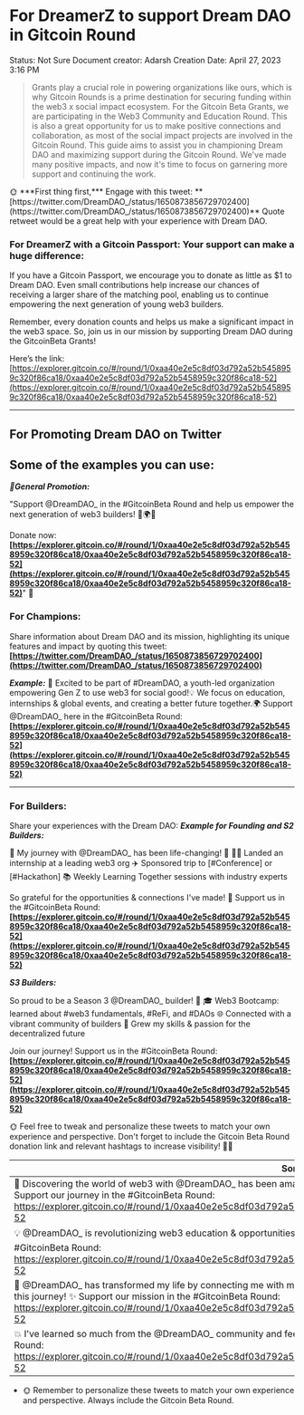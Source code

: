 # For DreamerZ to support Dream DAO in Gitcoin Round

Status: Not Sure
Document creator: Adarsh
Creation Date: April 27, 2023 3:16 PM

> Grants play a crucial role in powering organizations like ours, which is why Gitcoin Rounds is a prime destination for securing funding within the web3 x social impact ecosystem. For the Gitcoin Beta Grants, we are participating in the Web3 Community and Education Round. This is also a great opportunity for us to make positive connections and collaboration, as most of the social impact projects are involved in the Gitcoin Round. This guide aims to assist you in championing Dream DAO and maximizing support during the Gitcoin Round.
We've made many positive impacts, and now it's time to focus on garnering more support and continuing the work.
> 

<aside>
🌞 ***First thing first,***
Engage with this tweet: **[https://twitter.com/DreamDAO_/status/1650873856729702400](https://twitter.com/DreamDAO_/status/1650873856729702400)** Quote retweet would be a great help with your experience with Dream DAO.

</aside>

### **For DreamerZ with a Gitcoin Passport: Your support can make a huge difference:**

If you have a Gitcoin Passport, we encourage you to donate as little as $1 to Dream DAO. Even small contributions help increase our chances of receiving a larger share of the matching pool, enabling us to continue empowering the next generation of young web3 builders.

Remember, every donation counts and helps us make a significant impact in the web3 space. So, join us in our mission by supporting Dream DAO during the GitcoinBeta Grants! 

Here’s the link: [https://explorer.gitcoin.co/#/round/1/0xaa40e2e5c8df03d792a52b5458959c320f86ca18/0xaa40e2e5c8df03d792a52b5458959c320f86ca18-52](https://explorer.gitcoin.co/#/round/1/0xaa40e2e5c8df03d792a52b5458959c320f86ca18/0xaa40e2e5c8df03d792a52b5458959c320f86ca18-52)

---

## For Promoting Dream DAO on Twitter

## **Some of the examples you can use:**

***🌟General Promotion:***

"Support @DreamDAO_ in the #GitcoinBeta Round and help us empower the next generation of web3 builders! 🔧🌍💡

Donate now: **[https://explorer.gitcoin.co/#/round/1/0xaa40e2e5c8df03d792a52b5458959c320f86ca18/0xaa40e2e5c8df03d792a52b5458959c320f86ca18-52](https://explorer.gitcoin.co/#/round/1/0xaa40e2e5c8df03d792a52b5458959c320f86ca18/0xaa40e2e5c8df03d792a52b5458959c320f86ca18-52)**" 🚀

### **For Champions:**

Share information about Dream DAO and its mission, highlighting its unique features and impact by quoting this tweet: **[https://twitter.com/DreamDAO_/status/1650873856729702400](https://twitter.com/DreamDAO_/status/1650873856729702400)**

***Example:***
🌟 Excited to be part of #DreamDAO, a youth-led organization empowering Gen Z to use web3 for social good!💡
We focus on education, internships & global events, and creating a better future together.🌍
Support @DreamDAO_ here in the #GitcoinBeta Round: **[https://explorer.gitcoin.co/#/round/1/0xaa40e2e5c8df03d792a52b5458959c320f86ca18/0xaa40e2e5c8df03d792a52b5458959c320f86ca18-52](https://explorer.gitcoin.co/#/round/1/0xaa40e2e5c8df03d792a52b5458959c320f86ca18/0xaa40e2e5c8df03d792a52b5458959c320f86ca18-52)**

---

### **For Builders:**

Share your experiences with the Dream DAO:
***Example for Founding and S2 Builders:***

🌟 My journey with @DreamDAO_ has been life-changing! 🌟
👩‍💻 Landed an internship at a leading web3 org
✈️ Sponsored trip to [#Conference] or [#Hackathon]
📚 Weekly Learning Together sessions with industry experts

So grateful for the opportunities & connections I've made! 🚀
Support us in the #GitcoinBeta Round: **[https://explorer.gitcoin.co/#/round/1/0xaa40e2e5c8df03d792a52b5458959c320f86ca18/0xaa40e2e5c8df03d792a52b5458959c320f86ca18-52](https://explorer.gitcoin.co/#/round/1/0xaa40e2e5c8df03d792a52b5458959c320f86ca18/0xaa40e2e5c8df03d792a52b5458959c320f86ca18-52)**

***S3 Builders:***

So proud to be a Season 3 @DreamDAO_ builder! 🌟
🎓 Web3 Bootcamp: learned about #web3 fundamentals, #ReFi, and #DAOs
🌐 Connected with a vibrant community of builders
🌱 Grew my skills & passion for the decentralized future

Join our journey! Support us in the #GitcoinBeta Round: **[https://explorer.gitcoin.co/#/round/1/0xaa40e2e5c8df03d792a52b5458959c320f86ca18/0xaa40e2e5c8df03d792a52b5458959c320f86ca18-52](https://explorer.gitcoin.co/#/round/1/0xaa40e2e5c8df03d792a52b5458959c320f86ca18/0xaa40e2e5c8df03d792a52b5458959c320f86ca18-52)**

<aside>
🌞 Feel free to tweak and personalize these tweets to match your own experience and perspective. Don't forget to include the Gitcoin Beta Round donation link and relevant hashtags to increase visibility! 🌈💫

</aside>

| Some Example Tweets |
| --- |
| 🌟 Discovering the world of web3 with @DreamDAO_ has been amazing! I've gained knowledge and experience and made incredible connections! 💡 Support our journey in the #GitcoinBeta Round: https://explorer.gitcoin.co/#/round/1/0xaa40e2e5c8df03d792a52b5458959c320f86ca18/0xaa40e2e5c8df03d792a52b5458959c320f86ca18-52 |
| 💡 @DreamDAO_ is revolutionizing web3 education & opportunities for Gen Z. I'm excited to be part of this vibrant community! 🌍 Support us in the #GitcoinBeta Round: https://explorer.gitcoin.co/#/round/1/0xaa40e2e5c8df03d792a52b5458959c320f86ca18/0xaa40e2e5c8df03d792a52b5458959c320f86ca18-52 |
| 🚀 @DreamDAO_ has transformed my life by connecting me with mentors, resources, and a global network of changemakers. Grateful to be part of this journey! ✨ Support our mission in the #GitcoinBeta Round: https://explorer.gitcoin.co/#/round/1/0xaa40e2e5c8df03d792a52b5458959c320f86ca18/0xaa40e2e5c8df03d792a52b5458959c320f86ca18-52 |
| 💥 I've learned so much from the @DreamDAO_ community and feel prepared to shape the future of web3! 🌐 Join our cause in the #GitcoinBeta Round: https://explorer.gitcoin.co/#/round/1/0xaa40e2e5c8df03d792a52b5458959c320f86ca18/0xaa40e2e5c8df03d792a52b5458959c320f86ca18-52 |
- 🌞 Remember to personalize these tweets to match your own experience and perspective. Always include the Gitcoin Beta Round.